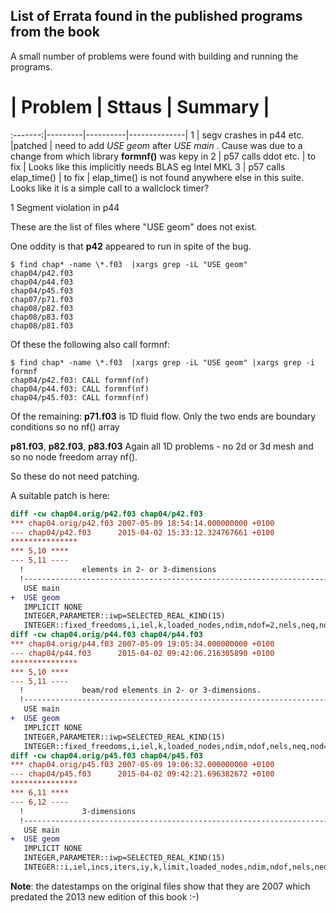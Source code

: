 
## List of Errata found in the published programs from the book

A small number of problems were found with building and running the programs.

  #     | Problem | Sttaus    |    Summary   |
:-------:|---------|----------|--------------|
   1    | segv crashes in p44 etc. |patched   | need to add _USE geom_ after _USE main_ . Cause was due to a change from which library __formnf()__ was kepy in
   2    | p57 calls ddot etc. | to fix | Looks like this implicitly needs BLAS eg Intel MKL
   3    | p57 calls elap_time() | to fix | elap_time() is not found anywhere else in this suite. Looks like it is a simple call to a wallclock timer?

   1  Segment violation in p44

These are the list of files where "USE geom" does not exist.

One oddity is that __p42__ appeared to run in spite of the bug.
```
$ find chap* -name \*.f03  |xargs grep -iL "USE geom"
chap04/p42.f03
chap04/p44.f03
chap04/p45.f03
chap07/p71.f03
chap08/p82.f03
chap08/p83.f03
chap08/p81.f03
```

Of these the following also call formnf:
```
$ find chap* -name \*.f03  |xargs grep -iL "USE geom" |xargs grep -i formnf
chap04/p42.f03: CALL formnf(nf)
chap04/p44.f03: CALL formnf(nf)
chap04/p45.f03: CALL formnf(nf)
```

Of the remaining:
__p71.f03__ is 1D fluid flow. Only the two ends are boundary conditions so no nf() array

__p81.f03__, __p82.f03__, __p83.f03__  Again all 1D problems - no 2d or 3d mesh and so no node freedom array nf().

So these do not need patching.

A suitable patch is here:

``` diff
diff -cw chap04.orig/p42.f03 chap04/p42.f03
*** chap04.orig/p42.f03 2007-05-09 18:54:14.000000000 +0100
--- chap04/p42.f03      2015-04-02 15:33:12.324767661 +0100
***************
*** 5,10 ****
--- 5,11 ----
  !             elements in 2- or 3-dimensions
  !-------------------------------------------------------------------------
   USE main
+  USE geom
   IMPLICIT NONE
   INTEGER,PARAMETER::iwp=SELECTED_REAL_KIND(15)
   INTEGER::fixed_freedoms,i,iel,k,loaded_nodes,ndim,ndof=2,nels,neq,nod=2, &
diff -cw chap04.orig/p44.f03 chap04/p44.f03
*** chap04.orig/p44.f03 2007-05-09 19:05:34.000000000 +0100
--- chap04/p44.f03      2015-04-02 09:42:06.216305890 +0100
***************
*** 5,10 ****
--- 5,11 ----
  !             beam/rod elements in 2- or 3-dimensions.
  !-------------------------------------------------------------------------
   USE main
+  USE geom
   IMPLICIT NONE
   INTEGER,PARAMETER::iwp=SELECTED_REAL_KIND(15)
   INTEGER::fixed_freedoms,i,iel,k,loaded_nodes,ndim,ndof,nels,neq,nod=2,   &
diff -cw chap04.orig/p45.f03 chap04/p45.f03
*** chap04.orig/p45.f03 2007-05-09 19:06:32.000000000 +0100
--- chap04/p45.f03      2015-04-02 09:42:21.696382672 +0100
***************
*** 6,11 ****
--- 6,12 ----
  !             3-dimensions
  !-------------------------------------------------------------------------
   USE main
+  USE geom
   IMPLICIT NONE
   INTEGER,PARAMETER::iwp=SELECTED_REAL_KIND(15)
   INTEGER::i,iel,incs,iters,iy,k,limit,loaded_nodes,ndim,ndof,nels,neq,    &

```

__Note__: the datestamps on the original files show that they are 2007 which predated the 2013 new edition of this book :-)

